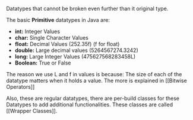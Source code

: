 Datatypes that cannot be broken even further than it original type.

The basic **Primitive** datatypes in Java are:
- **int:** Integer Values
- **char:** Single Character Values
- **float:** Decimal Values (252.35f) (f for float)
- **double:** Large decimal values (5264567274.3242)
- **long:** Large Integer Values (475627568283458L)
- **Boolean:** True or False

The reason we use L and f in values is because:
	The size of each of the datatype matters when it holds a value. The more is explained in [[Bitwise Operators]]

Also, these are regular datatypes, there are per-build classes for these Datatypes to add additional functionalities. These classes are called [[Wrapper Classes]].
